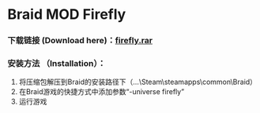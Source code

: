 # Braid MOD Firefly

### 下载链接 (Download here)：[firefly.rar](https://github.com/tangyuan9826/braid-mod-firefly-release/blob/master/firefly.rar?raw=true) 

### 安装方法 （Installation）：
1. 将压缩包解压到Braid的安装路径下（...\Steam\steamapps\common\Braid）
2. 在Braid游戏的快捷方式中添加参数“-universe firefly”
3. 运行游戏

